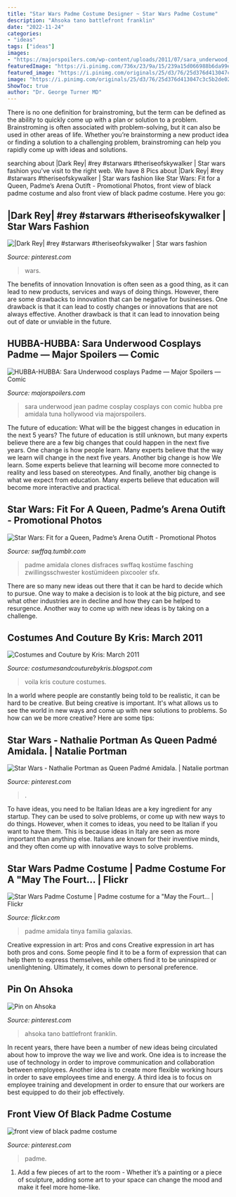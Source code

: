 ```yaml
---
title: "Star Wars Padme Costume Designer ~ Star Wars Padme Costume"
description: "Ahsoka tano battlefront franklin"
date: "2022-11-24"
categories:
- "ideas"
tags: ["ideas"]
images:
- "https://majorspoilers.com/wp-content/uploads/2011/07/sara_underwood_cosplays_as_padme_amidala_7.jpg"
featuredImage: "https://i.pinimg.com/736x/23/9a/15/239a15d066988b6da99e3e4f364adcd6.jpg"
featured_image: "https://i.pinimg.com/originals/25/d3/76/25d376d413047c3c5b2de026e7da62b6.jpg"
image: "https://i.pinimg.com/originals/25/d3/76/25d376d413047c3c5b2de026e7da62b6.jpg"
ShowToc: true
author: "Dr. George Turner MD"
---
```



There is no one definition for brainstroming, but the term can be defined as the ability to quickly come up with a plan or solution to a problem. Brainstroming is often associated with problem-solving, but it can also be used in other areas of life. Whether you’re brainstorming a new product idea or finding a solution to a challenging problem, brainstroming can help you rapidly come up with ideas and solutions.

	

		
searching about |Dark Rey| #rey #starwars #theriseofskywalker | Star wars fashion you've visit to the right web. We have 8 Pics about |Dark Rey| #rey #starwars #theriseofskywalker | Star wars fashion like Star Wars: Fit for a Queen, Padme’s Arena Outift - Promotional Photos, front view of black padme costume and also front view of black padme costume. Here you go:
		
    
## |Dark Rey| #rey #starwars #theriseofskywalker | Star Wars Fashion

<img loading=lazy src="https://i.pinimg.com/736x/23/9a/15/239a15d066988b6da99e3e4f364adcd6.jpg" onerror="this.onerror=null;this.src='https://tse3.mm.bing.net/th?id=OIP.ZWEA04Obf05PQUc0WUexAgHaSF&amp;pid=15.1';" alt="|Dark Rey| #rey #starwars #theriseofskywalker | Star wars fashion">

_Source: pinterest.com_

>wars. 

	

The benefits of innovation
Innovation is often seen as a good thing, as it can lead to new products, services and ways of doing things. However, there are some drawbacks to innovation that can be negative for businesses. One drawback is that it can lead to costly changes or innovations that are not always effective. Another drawback is that it can lead to innovation being out of date or unviable in the future.

    
## HUBBA-HUBBA: Sara Underwood Cosplays Padme — Major Spoilers — Comic

<img loading=lazy src="https://majorspoilers.com/wp-content/uploads/2011/07/sara_underwood_cosplays_as_padme_amidala_7.jpg" onerror="this.onerror=null;this.src='https://tse4.mm.bing.net/th?id=OIP.pUi4wBZYOF8TuJl7lNc18wHaLH&amp;pid=15.1';" alt="HUBBA-HUBBA: Sara Underwood cosplays Padme — Major Spoilers — Comic">

_Source: majorspoilers.com_

>sara underwood jean padme cosplay cosplays con comic hubba pre amidala tuna hollywood via majorspoilers. 

	

The future of education: What will be the biggest changes in education in the next 5 years?
The future of education is still unknown, but many experts believe there are a few big changes that could happen in the next five years. 
One change is how people learn. Many experts believe that the way we learn will change in the next five years. 
Another big change is how We learn. Some experts believe that learning will become more connected to reality and less based on stereotypes. 
And finally, another big change is what we expect from education. Many experts believe that education will become more interactive and practical.

    
## Star Wars: Fit For A Queen, Padme’s Arena Outift - Promotional Photos

<img loading=lazy src="https://66.media.tumblr.com/bc0b83df0d8cce94bdc9ce01333ba4ff/tumblr_ngjq2n3yUD1tg9gcwo3_1280.jpg" onerror="this.onerror=null;this.src='https://tse2.mm.bing.net/th?id=OIP.dbfHVjDuw6hAEzCu2m9sXgAAAA&amp;pid=15.1';" alt="Star Wars: Fit for a Queen, Padme’s Arena Outift - Promotional Photos">

_Source: swffaq.tumblr.com_

>padme amidala clones disfraces swffaq kostüme fasching zwillingsschwester kostümideen pixcooler sfx. 

	

There are so many new ideas out there that it can be hard to decide which to pursue. One way to make a decision is to look at the big picture, and see what other industries are in decline and how they can be helped to resurgence. Another way to come up with new ideas is by taking on a challenge.

    
## Costumes And Couture By Kris: March 2011

<img loading=lazy src="https://lh5.googleusercontent.com/-lQT580GKC_o/TXHaKRTqGKI/AAAAAAAAAM8/l5yCnMEBfwY/s1600/Rap1.jpg" onerror="this.onerror=null;this.src='https://tse4.mm.bing.net/th?id=OIP.nIJMpxs9ZgjupiiPEIzQFQHaMG&amp;pid=15.1';" alt="Costumes and Couture by Kris: March 2011">

_Source: costumesandcouturebykris.blogspot.com_

>voila kris couture costumes. 

	

In a world where people are constantly being told to be realistic, it can be hard to be creative. But being creative is important. It's what allows us to see the world in new ways and come up with new solutions to problems. So how can we be more creative? Here are some tips:

    
## Star Wars - Nathalie Portman As Queen Padmé Amidala. | Natalie Portman

<img loading=lazy src="https://i.pinimg.com/736x/a1/bd/d6/a1bdd64d4b4245194d056222e5e6924f--padmé-amidala-queen-amidala.jpg" onerror="this.onerror=null;this.src='https://tse1.mm.bing.net/th?id=OIP.gDKCXvpRSZYbV8Bjoir3pgHaNK&amp;pid=15.1';" alt="Star Wars - Nathalie Portman as Queen Padmé Amidala. | Natalie portman">

_Source: pinterest.com_

>. 

	

To have ideas, you need to be Italian
Ideas are a key ingredient for any startup. They can be used to solve problems, or come up with new ways to do things. However, when it comes to ideas, you need to be Italian if you want to have them. This is because ideas in Italy are seen as more important than anything else. Italians are known for their inventive minds, and they often come up with innovative ways to solve problems.

    
## Star Wars Padme Costume | Padme Costume For A &quot;May The Fourt… | Flickr

<img loading=lazy src="https://c1.staticflickr.com/9/8181/7980658200_51e6379c25_z.jpg" onerror="this.onerror=null;this.src='https://tse4.mm.bing.net/th?id=OIP.9_LM-aUSLRxj9ObsmeMV_gHaJL&amp;pid=15.1';" alt="Star Wars Padme Costume | Padme costume for a &quot;May the Fourt… | Flickr">

_Source: flickr.com_

>padme amidala tinya familia galaxias. 

	

Creative expression in art: Pros and cons
Creative expression in art has both pros and cons. Some people find it to be a form of expression that can help them to express themselves, while others find it to be uninspired or unenlightening. Ultimately, it comes down to personal preference.

    
## Pin On Ahsoka

<img loading=lazy src="https://i.pinimg.com/736x/ac/cf/21/accf21757a7c4b701a6e702ebbe680c4.jpg" onerror="this.onerror=null;this.src='https://tse2.mm.bing.net/th?id=OIP.4QV5XIUzXCV2BEyClrtqLwHaHx&amp;pid=15.1';" alt="Pin on Ahsoka">

_Source: pinterest.com_

>ahsoka tano battlefront franklin. 

	

In recent years, there have been a number of new ideas being circulated about how to improve the way we live and work. One idea is to increase the use of technology in order to improve communication and collaboration between employees. Another idea is to create more flexible working hours in order to save employees time and energy. A third idea is to focus on employee training and development in order to ensure that our workers are best equipped to do their job effectively.

    
## Front View Of Black Padme Costume

<img loading=lazy src="https://i.pinimg.com/originals/25/d3/76/25d376d413047c3c5b2de026e7da62b6.jpg" onerror="this.onerror=null;this.src='https://tse2.mm.bing.net/th?id=OIP.C3MoLf94p_Ac6xWulemv3gHaNK&amp;pid=15.1';" alt="front view of black padme costume">

_Source: pinterest.com_

>padme. 

	

1. Add a few pieces of art to the room - Whether it’s a painting or a piece of sculpture, adding some art to your space can change the mood and make it feel more home-like.

